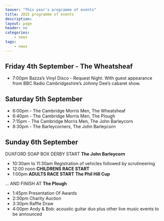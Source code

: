 ```yaml
---
teaser: "This year's programme of events"
title: 2015 programme of events
description:
layout: page
header: no
categories:
    - news
tags:
    - news
---
```


## Friday 4th September - The Wheatsheaf

- 7:00pm Bazza’s Vinyl Disco - Request Night. With guest appearance from BBC Radio Cambridgeshire’s Johnny Dee’s cabaret show.

## Saturday 5th September

- 6:00pm - The Cambridge Morris Men, The Wheatsheaf
- 6:40pm - The Cambridge Morris Men, The Plough
- 7:15pm - The Cambridge Morris Men, The John Barleycorn
- 8:30pm - The Barleycorners, The John Barleycorn

## Sunday 6th September

DUXFORD SOAP BOX DERBY START **The John Barleycorn**

- 10:30am to 11:30am Registration of vehicles followed by scrutineering
- 12:00 noon **CHILDRENS RACE START**
- 1:00pm **ADULTS RACE START** **The Phil Hill Cup**

... AND FINISH AT **The Plough**

- 1:45pm Presentation Of Awards
- 2:30pm Charity Auction
- 3:30pm Raffle Draw
- 4:00pm Andy & Bob: acoustic guitar duo plus other live music events to be announced
